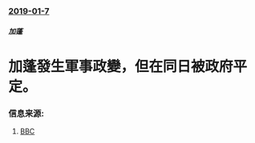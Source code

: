 ### [2019-01-7](/news/2019/01/7/index.md)

##### 加蓬
# 加蓬發生軍事政變，但在同日被政府平定。 




### 信息来源:

1. [BBC](https://www.bbc.co.uk/news/world-africa-46779854)
